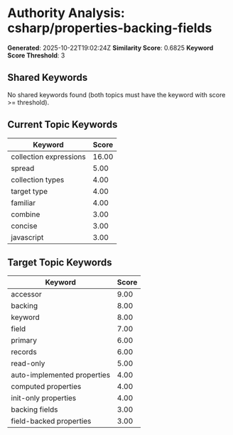 # Authority Analysis: csharp/properties-backing-fields

**Generated**: 2025-10-22T19:02:24Z
**Similarity Score**: 0.6825
**Keyword Score Threshold**: 3

## Shared Keywords

No shared keywords found (both topics must have the keyword with score >= threshold).

## Current Topic Keywords

| Keyword | Score |
|---------|-------|
| collection expressions | 16.00 |
| spread | 5.00 |
| collection types | 4.00 |
| target type | 4.00 |
| familiar | 4.00 |
| combine | 3.00 |
| concise | 3.00 |
| javascript | 3.00 |

## Target Topic Keywords

| Keyword | Score |
|---------|-------|
| accessor | 9.00 |
| backing | 8.00 |
| keyword | 8.00 |
| field | 7.00 |
| primary | 6.00 |
| records | 6.00 |
| read-only | 5.00 |
| auto-implemented properties | 4.00 |
| computed properties | 4.00 |
| init-only properties | 4.00 |
| backing fields | 3.00 |
| field-backed properties | 3.00 |

